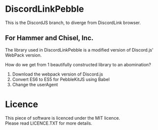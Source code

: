# DiscordLinkPebble

This is the DiscordJS branch, to diverge from DiscordLink browser.

## For Hammer and Chisel, Inc.

The library used in DiscordLinkPebble is a modified version of Discord.js' WebPack version.

How do we get from 1 beautifully constructed library to an abomination?

1. Download the webpack version of Discord.js
2. Convert ES6 to ES5 for PebbleKitJS using Babel
3. Change the userAgent

# Licence

This piece of software is licenced under the MIT licence.  
Please read LICENCE.TXT for more details.
